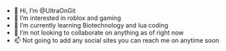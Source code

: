 - 👋 Hi, I’m @UltraOnGit
- 👀 I’m interested in roblox and gaming
- 🌱 I’m currently learning Biotechnology and lua coding
- 💞️ I’m not looking to collaborate on anything as of right now
- 📫 Not going to add any social sites you can reach me on anytime soon

<!---
UltraOnGit/UltraOnGit is a ✨ special ✨ repository because its `README.md` (this file) appears on your GitHub profile.
You can click the Preview link to take a look at your changes.
--->
